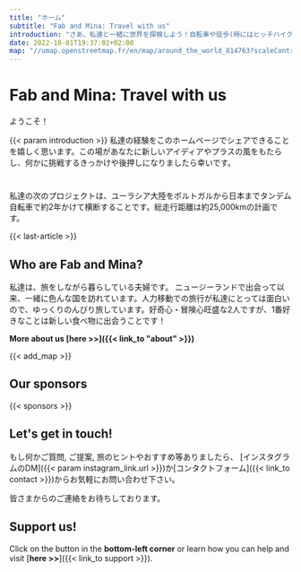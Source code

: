 ```yaml
---
title: "ホーム"
subtitle: "Fab and Mina: Travel with us"
introduction: "さあ、私達と一緒に世界を探検しよう！自転車や徒歩(時にはヒッチハイク)といった、なるべく二酸化炭素排出量の少ない移動方法で、この美しい星を旅しましょう。"
date: 2022-10-01T19:37:02+02:00
map: "//umap.openstreetmap.fr/en/map/around_the_world_814763?scaleControl=false&miniMap=false&scrollWheelZoom=false&zoomControl=true&allowEdit=false&moreControl=true&searchControl=null&tilelayersControl=null&embedControl=null&datalayersControl=true&onLoadPanel=undefined&captionBar=false#1/25.01/111.45"
---
```


# Fab and Mina: Travel with us
ようこそ！

{{< param introduction >}}
私達の経験をこのホームページでシェアできることを嬉しく思います。この場があなたに新しいアイディアやプラスの風をもたらし、何かに挑戦するきっかけや後押しになりましたら幸いです。
#
私達の次のプロジェクトは、ユーラシア大陸をポルトガルから日本までタンデム自転車で約2年かけて横断することです。総走行距離は約25,000kmの計画です。

{{< last-article >}}




## Who are Fab and Mina?
私達は、旅をしながら暮らしている夫婦です。
ニュージーランドで出会って以来、一緒に色んな国を訪れています。人力移動での旅行が私達にとっては面白いので、ゆっくりのんびり旅しています。好奇心・冒険心旺盛な2人ですが、1番好きなことは新しい食べ物に出会うことです！

**More about us [here >>]({{< link_to "about" >}})**


{{< add_map >}}

## Our sponsors
{{< sponsors >}}

## Let's get in touch!

もし何かご質問, ご提案, 旅のヒントやおすすめ等ありましたら、 [インスタグラムのDM]({{< param instagram_link.url >}})か[コンタクトフォーム]({{< link_to contact >}})からお気軽にお問い合わせ下さい。

皆さまからのご連絡をお待ちしております。
## Support us!
Click on the button in the **bottom-left corner** or learn how you can help and visit [**here >>**]({{< link_to support >}}).
